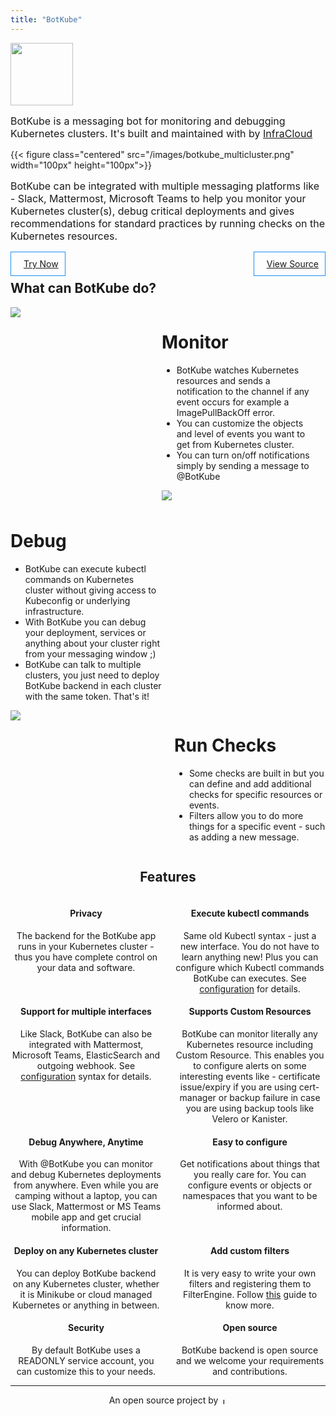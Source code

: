 ```yaml
---
title: "BotKube"
---
```


<style>

a.linkhighlight:hover {
  color: #ffffff;
}

a.linkhighlight {
  color: inherit;
}

a.linkhighlight:hover:after, a.linkhighlight:focus:after {
  width: 0 !important;
}

.desktoptitle {
  float: center;
}

.mobiletitle {
  display: none;
}

.centerimage {
  height: 50%;
  display: block;
  text-align:center;
  display:flex;
  justify-content: center;
  align-items: center;
}

.leftimage {
  width: 48%; float:left; display:inline-block;
}

.rightimage {
  width: 48%; float:right; display:inline-block;
}

.leftfeature {
  width: 48%; float:left; display:inline-block;
}

.centerfeature {
  width: 48%; float:center; display:inline-block;
}

.rightfeature {
  width: 48%; float:right; display:inline-block;
}

.lefttitle {
  float: left;
  border: 1px solid #1C90F3;
  padding: 10px;
}

.righttitle {
  float:right;
  border: 1px solid #1C90F3;
  padding: 10px;
}

.lefttitle i, .righttitle i {
  padding: 0 5px;
}

.lefttitle:hover, .righttitle:hover {
  background-color: #1C90F3;
  color: #ffffff;
  cursor: pointer;
}

.visibledesktop {
  overflow: auto;
  display: flex;
}

.visiblemobile {
  display: none;
}

.fitscreen {
  height: 100vh;
}

.fitscreenmargin {
    margin-top: 3%;
    margin-bottom: 3%;
}

#body-inner {
  margin-bottom: 0px !important;
}

#body .padding {
  padding-bottom: 1rem !important;
}

@media screen and (max-height: 780px) {
  .fitscreen {
    height: 100vh;
    margin-top: -40px;
  }

  .fitscreenmargin {
    margin-top: 1%;
    margin-bottom: 1%;
  }
}

@media screen and (max-width: 600px) {
  .fitscreen {
    height: auto;
    overflow: auto;
    display: block;
  }
  .desktoptitle {
    display: none;
  }
  .mobiletitle {
    display: block;
  }
  .centerimage {
    width: 100%;
    display: block;
    text-align:center;
    display:flex;
    justify-content: center;
    align-items: center;
  }
  .leftimage {
    width: 100%;
  }
  .rightimage {
    width: 100%;
  }
  .leftfeature {
    width: 100%;
  }
  .rightfeature {
    width: 100%;
  }
  .visibledesktop {
    display: none;
  }
  .visiblemobile {
    overflow: auto;
    display: block;
  }
}

</style>

  <div class="mobiletitle">
  <a href="/"><img src="/images/botkube-title.jpg" widt="100px"></a>
  </div>
  <div class="desktoptitle">
    <a href="/"><img src="/images/botkube-title.jpg" width="100px" style="margin: auto;"></a>
  </div>
  <p style="font-size:16px;font-weight:400;" class="fitscreenmargin">
  BotKube is a messaging bot for monitoring and debugging Kubernetes clusters. It's built and maintained with <i class="fas fa-heart fa-fw"></i> by <a href="https://infracloud.io">InfraCloud</a>
  </p>

{{< figure class="centered" src="/images/botkube_multicluster.png" width="100px" height="100px">}}

<div>
  <p style="font-size:16px;font-weight:400;" class="fitscreenmargin">
  BotKube can be integrated with multiple messaging platforms like - Slack, Mattermost, Microsoft Teams to help you monitor your Kubernetes cluster(s), debug critical deployments and gives recommendations for standard practices by running checks on the Kubernetes resources.
  </p>
  </div>
  <div>
    <div class="lefttitle">
      <a href="/installation" class="linkhighlight">
        <i class="fas fa-rocket"></i>
        Try Now
      </a>
    </div>
    <div class="righttitle">
      <a href="https://github.com/infracloudio/botkube" class="linkhighlight">
        <i class="fab fa-github"></i>
        View Source
      </a>
    </div>
  </div>
  <br/>

<h2>What can BotKube do?</h2>
<div class="visibledesktop">
  <div class="leftimage">
    <img src="/images/monitor.gif" style="border-radius:3%;">
  </div>
  <div class="rightimage">
    <h1>Monitor</h1>
    <ul>
      <li>BotKube watches Kubernetes resources and sends a notification to the channel if any event occurs for example a ImagePullBackOff error.</li>
      <li>You can customize the objects and level of events you want to get from Kubernetes cluster.</li>
      <li>You can turn on/off notifications simply by sending a message to @BotKube</li>
    </ul>
  </div>
</div>
<div class="visiblemobile">
  <div class="leftimage">
    <img src="/images/monitor.gif" style="border-radius:3%;">
  </div>
  <div class="rightimage">
    <h1>Monitor</h1>
    <ul>
      <li>BotKube watches Kubernetes resources and sends a notification to the channel if any event occurs for example a ImagePullBackOff error.</li>
      <li>You can customize the objects and level of events you want to get from Kubernetes cluster.</li>
      <li>You can turn on/off notifications simply by sending a message to @BotKube</li>
    </ul>
  </div>
</div>
<div class="visiblemobile">
  <div class="leftimage">
    <img src="/images/exec.gif" style="border-radius:2%;">
  </div>
  <div class="rightimage" style="padding-top:10%;">
    <h1>Debug</h1>
    <ul>
    <li>BotKube can execute kubectl commands on Kubernetes cluster without giving access to Kubeconfig or underlying infrastructure.</li>
    <li>With BotKube you can debug your deployment, services or anything about your cluster right from your messaging window ;) </li>
    <li>BotKube can talk to multiple clusters, you just need to deploy BotKube backend in each cluster with the same token. That's it! </li>
    </ul>
  </div>
</div>
<div class="visibledesktop">
  <div class="leftimage" style="padding-top:5%;">
    <h1>Debug</h1>
    <ul>
    <li>BotKube can execute kubectl commands on Kubernetes cluster without giving access to Kubeconfig or underlying infrastructure.</li>
    <li>With BotKube you can debug your deployment, services or anything about your cluster right from your messaging window ;) </li>
    <li>BotKube can talk to multiple clusters, you just need to deploy BotKube backend in each cluster with the same token. That's it! </li>
    </ul>
  </div>
  <div class="rightimage">
    <img src="/images/exec.gif" style="border-radius:2%;">
  </div>
</div>
<div style="overflow: auto;">
  <div class="leftimage">
    <img src="/images/checks.gif" style="border-radius:2%;">
  </div>
  <div class="rightimage">
    <h1>Run Checks</h1>
    <ul>
    <li>Some checks are built in but you can define and add additional checks for specific resources or events.</li>
    <li>Filters allow you to do more things for a specific event - such as adding a new message.</li>
    </ul>
  </div>
</div>

<center>
<h2>Features</h2>
<div style="overflow: auto;">
  <div class="leftfeature">
    <h4><i class="fas fa-fw fa-user-secret fa-fw"></i>
      Privacy
    </h4>
    The backend for the BotKube app runs in your Kubernetes cluster - thus you have complete control on your data and software.
  </div>
  <div class="rightfeature">
    <h4> <i class="fas fa-terminal fa-fw"> </i>
      Execute kubectl commands
    </h4>
    Same old Kubectl syntax - just a new interface. You do not have to learn anything new!
    Plus you can configure which Kubectl commands BotKube can executes. See <a href=/configuration>configuration</a> for details.
  </div>
</div>

<div style="overflow: auto;">
  <div class="leftfeature">
    <h4> <i class="fas fa-tasks fa-fw"> </i>
      Support for multiple interfaces
    </h4>
    Like Slack, BotKube can also be integrated with Mattermost, Microsoft Teams, ElasticSearch and outgoing webhook. See <a href=/configuration>configuration</a> syntax for details.
  </div>
  <div class="rightfeature">
    <h4> <i class="fas fa-puzzle-piece"></i>
      Supports Custom Resources
    </h4>
    BotKube can monitor literally any Kubernetes resource including Custom Resource. This enables you to configure alerts on some interesting events like - certificate issue/expiry if you are using cert-manager or backup failure in case you are using backup tools like Velero or Kanister.
  </div>
</div>

<div style="overflow: auto;">
  <div class="leftfeature">
    <h4><i class="fas fa-cogs fa-fw"></i>
      Debug Anywhere, Anytime
    </h4>
    With @BotKube you can monitor and debug Kubernetes deployments from anywhere.
    Even while you are camping without a laptop, you can use Slack, Mattermost or MS Teams mobile app and get crucial information.
  </div>
  <div class="rightfeature">
    <h4> <i class="fas fa-cogs fa-fw"> </i>
	Easy to configure
    </h4>
    Get notifications about things that you really care for. You can configure events or objects or namespaces that you want to be informed about.
  </div>
</div>

<div style="overflow: auto;">
  <div class="leftfeature">
    <h4> <i class="fas fa-cloud fa-fw"> </i>
      Deploy on any Kubernetes cluster
    </h4>
    You can deploy BotKube backend on any Kubernetes cluster, whether it is Minikube or cloud managed Kubernetes or anything in between.
  </div>
  <div class="rightfeature">
    <h4> <i class="fas fa-plug fa-fw"> </i>
      Add custom filters
    </h4>
    It is very easy to write your own filters and registering them to FilterEngine. Follow <a href=/filters>this</a> guide to know more.
  </div>
</div>

<div style="overflow: auto;">
  <div class="leftfeature">
    <h4> <i class="fas fa-shield-alt fa-fw"> </i>
      Security
    </h4>
    By default BotKube uses a READONLY service account, you can customize this to your needs.
  </div>
  <div class="rightfeature">
    <h4><i class="fab fa-github"> </i>
      Open source
    </h4>
    BotKube backend is open source and we welcome your requirements and contributions.
  </div>
</div>

</center>

---

<center>
An open source project by <a href="https://infracloud.io"><img src="/images/infracloud-logo.png" height="10px" alt="InfraCloud" style="margin:auto; display:inline-block; vertical-align:middle;"></a>

</center>
